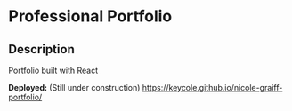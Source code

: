 # Professional Portfolio

## Description
Portfolio built with React

**Deployed:** (Still under construction)
https://keycole.github.io/nicole-graiff-portfolio/

